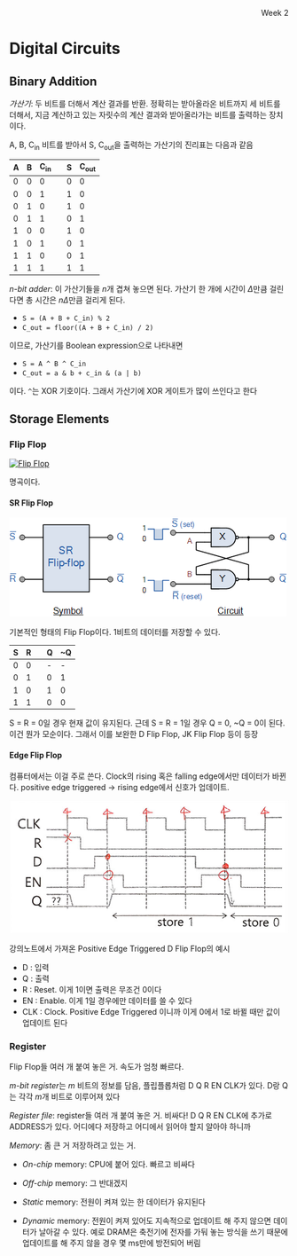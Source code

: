 <p align=right>Week 2</p>

# Digital Circuits

## Binary Addition
*가산기*: 두 비트를 더해서 계산 결과를 반환. 정확히는 받아올라온 비트까지 세 비트를 더해서,
지금 계산하고 있는 자릿수의 계산 결과와 받아올라가는 비트를 출력하는 장치이다.

A, B, C<sub>in</sub> 비트를 받아서 S, C<sub>out</sub>을 출력하는 가산기의 진리표는 다음과 같음

| A | B | C<sub>in</sub> | | S | C<sub>out</sub> |
| - | - | - | - | - | - |
| 0 | 0 | 0 |  | 0 | 0 |
| 0 | 0 | 1 |  | 1 | 0 |
| 0 | 1 | 0 |  | 1 | 0 |
| 0 | 1 | 1 |  | 0 | 1 |
| 1 | 0 | 0 |  | 1 | 0 |
| 1 | 0 | 1 |  | 0 | 1 |
| 1 | 1 | 0 |  | 0 | 1 |
| 1 | 1 | 1 |  | 1 | 1 |

*n-bit adder*: 이 가산기들을 *n*개 겹쳐 놓으면 된다. 가산기 한 개에 시간이 *Δ*만큼 걸린다면 총 시간은 *nΔ*만큼 걸리게 된다.

- `S = (A + B + C_in) % 2`
- `C_out = floor((A + B + C_in) / 2)`

이므로, 가산기를 Boolean expression으로 나타내면

- `S = A ^ B ^ C_in`
- `C_out = a & b + c_in & (a | b)`

이다. `^`는 XOR 기호이다. 그래서 가산기에 XOR 게이트가 많이 쓰인다고 한다

## Storage Elements

### Flip Flop

[![Flip Flop](https://img.youtube.com/vi/wAUXJE4PZRc/0.jpg)](https://www.youtube.com/watch?v=wAUXJE4PZRc)

명곡이다.

#### SR Flip Flop

![SR Flip Flop](/images/sr-flipflop.gif)

기본적인 형태의 Flip Flop이다. 1비트의 데이터를 저장할 수 있다.

| S | R |   | Q | ~Q |
| - | - | - | - | -- |
| 0 | 0 |   | - | -  |
| 0 | 1 |   | 0 | 1  |
| 1 | 0 |   | 1 | 0  |
| 1 | 1 |   | 0 | 0  |

S = R = 0일 경우 현재 값이 유지된다. 근데 S = R = 1일 경우 Q = 0, ~Q = 0이 된다.
이건 뭔가 모순이다. 그래서 이를 보완한 D Flip Flop, JK Flip Flop 등이 등장

#### Edge Flip Flop

컴퓨터에서는 이걸 주로 쓴다. Clock의 rising 혹은 falling edge에서만 데이터가 바뀐다. positive edge triggered -> rising edge에서 신호가 업데이트.

![Positive Edge Triggered D Flip Flop](/images/pos-edge-d-flipflop.jpg)

강의노트에서 가져온 Positive Edge Triggered D Flip Flop의 예시

- D : 입력
- Q : 출력
- R : Reset. 이게 1이면 출력은 무조건 0이다
- EN : Enable. 이게 1일 경우에만 데이터를 쓸 수 있다
- CLK : Clock. Positive Edge Triggered 이니까 이게 0에서 1로 바뀔 때만 값이 업데이트 된다

### Register

Flip Flop들 여러 개 붙여 놓은 거. 속도가 엄청 빠르다.

*m-bit register*는 *m* 비트의 정보를 담음, 플립플롭처럼 D Q R EN CLK가 있다. D랑 Q는 각각 *m*개 비트로 이루어져 있다

*Register file*: register들 여러 개 붙여 놓은 거. 비싸다! D Q R EN CLK에 추가로 ADDRESS가 있다. 어디에다 저장하고 어디에서 읽어야 할지 알아야 하니까

*Memory*: 좀 큰 거 저장하려고 있는 거. 

- *On-chip* memory: CPU에 붙어 있다. 빠르고 비싸다
- *Off-chip* memory: 그 반대겠지

- *Static* memory: 전원이 켜져 있는 한 데이터가 유지된다
- *Dynamic* memory: 전원이 켜져 있어도 지속적으로 업데이트 해 주지 않으면 데이터가 날아갈 수 있다.
  예로 DRAM은 축전기에 전자를 가둬 놓는 방식을 쓰기 때문에 업데이트를 해 주지 않을 경우 몇 ms만에 방전되어 버림
